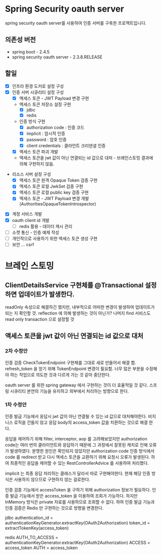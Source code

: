 # Spring Security oauth server

spring security oauth server를 사용하여 인증 서버를 구축한 프로젝트입니다.

## 의존성 버전

- spring boot - 2.4.5
- spring security oauth server - 2.3.8.RELEASE

## 할일

- [x] 인프라 환경 도커로 설정 구성
- [x] 인증 서버 시큐리티 설정 구성
  - [x] 액세스 토큰 - JWT Payload 변경 구현
  - 액세스 토큰 저장소 설정 구현
    - [x] jdbc
    - [x] redis
  - 인증 방식 구현
    - [x] authorization code : 인증 코드
    - [x] implicit : 암시적 인증
    - [x] password : 암호 인증
    - [x] client credentials : 클라언트 크리덴셜 인증
  - [x] 액세스 토큰 파괴 개발
  - 액세스 토큰을 jwt 값이 아닌 연결되는 id 값으로 대처 - 브래인스토밍 결과에 의해 구현하지 않음.
- 리소스 서버 설정 구성
  - [x] 액세스 토큰 원격 Opaque Token 검증 구현
  - [x] 액세스 토큰 로컬 JwkSet 검증 구현
  - [x] 액세스 토큰 로컬 public key 검증 구현
  - [x] 액세스 토큰 - JWT Payload 변경 개발 (AuthoritiesOpaqueTokenIntrospector)
- [x] 계정 서비스 개발
- [x] oauth client id 개발
  - [ ] redis 활용 - 데이터 캐시 관리
- [ ] 소캣 통신 - 인증 예제 작성
- [ ] 개인적으로 사용하기 위한 액세스 토큰 생성 구현
- [ ] 보안 ... csrf

# 브레인 스토밍

## ClientDetailsService 구현체를 @Transactional 설정하면 업데이트가 발생한다.

readOnly 속성으로 해결하긴 했지만, 내부적으로 어떠한 변경이 발생하여 업데이트가 되는 지 확인할 것. reflection 에 의해 발생하는 것이 아닌가?
나머지 find 서비스도 read only transaction 으로 설정할 것

## 액세스 토큰을 jwt 값이 아닌 연결되는 id 값으로 대처

### 2차 수정안

인증 검증 CheckTokenEndpoint 구현체를  그대로 새로 만들어서 해결 함.
refresh_token 을 얻기 위해 TokenEndpoint 변경이 필요함.
너무 많은 부분을 수정해야 하는 작업으로 의도한 것과 다르게 가는 것 같아 중단한다.

oauth server 를 위한 spring gateway 에서 구현하는 것이 더 효율적일 것 같다. 스프링 시큐리티 본연의 기능을 유지하고 외부에서 처리하는 방향으로 한다. 

### 1차 수정안

인증 발급 기능에서 응답시 jwt 값이 아닌 연결될 수 있는 id 값으로 대처해야한다. 비지니스 로직을 건들지 않고 응답 body의 access_token 값을 치환하는 것으로 해결 한다.

응답을 제어하기 위해 filter, interceptor, aop 를 고려해보았지만 authorization code는 여러 번의 클라이언트와 응답하기 때문에 그 과정에서 잘못된 캐치로 인해 오류가 발생하였다.
분명한 원인은 확인되지 않았지만 authorization code 인증 방식에서 code 를 redirect 받고 다시 액세스 토큰을 교환하기 위해 요청시 오류가 발생된다.
하여 최종적인 응답을 제어할 수 있는 RestControllerAdvice 를 사용하여 처리했다.

implicit 는 최종 응답 처리하는 클래스가 달라서 따로 구현해야한다. 현재 해당 인증 방식은 사용하지 않으므로 구현하지 않는 걸로한다.

인증 검증 기능에서 accessToken 을 구하기 위해 authorization 정보가 필요하다. 인증 발급 기능에서 받은 access_token 을 이용하여 조회가 가능하다.
하지만 InMemory 방식은 private 자료를 사용하므로 조회할 수 없다. 하여 인증 발급 기능과 인증 검증은 Redis 만 구현하는 것으로 방향을 변경한다.

jdbc
authentication_id = authenticationKeyGenerator.extractKey(OAuth2Authorization)
token_id = extractTokenKey(access_token)

redis
AUTH_TO_ACCESS = authenticationKeyGenerator.extractKey(OAuth2Authorization)
ACCESS = access_token
AUTH = access_token
